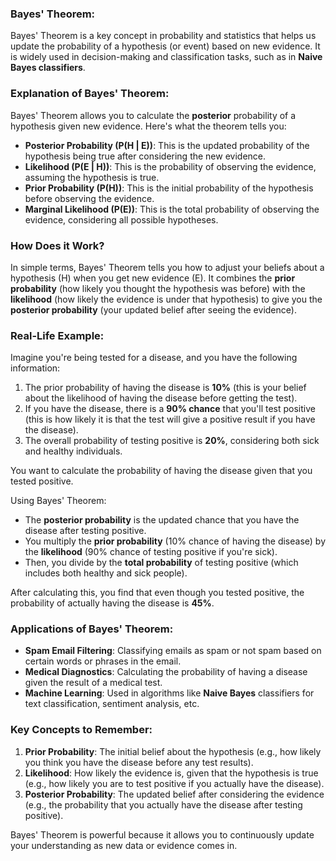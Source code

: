 ### **Bayes' Theorem:**

Bayes' Theorem is a key concept in probability and statistics that helps us update the probability of a hypothesis (or event) based on new evidence. It is widely used in decision-making and classification tasks, such as in **Naive Bayes classifiers**.

### **Explanation of Bayes' Theorem:**

Bayes' Theorem allows you to calculate the **posterior** probability of a hypothesis given new evidence. Here's what the theorem tells you:

- **Posterior Probability (P(H | E))**: This is the updated probability of the hypothesis being true after considering the new evidence.
- **Likelihood (P(E | H))**: This is the probability of observing the evidence, assuming the hypothesis is true.
- **Prior Probability (P(H))**: This is the initial probability of the hypothesis before observing the evidence.
- **Marginal Likelihood (P(E))**: This is the total probability of observing the evidence, considering all possible hypotheses.

### **How Does it Work?**

In simple terms, Bayes' Theorem tells you how to adjust your beliefs about a hypothesis (H) when you get new evidence (E). It combines the **prior probability** (how likely you thought the hypothesis was before) with the **likelihood** (how likely the evidence is under that hypothesis) to give you the **posterior probability** (your updated belief after seeing the evidence).

### **Real-Life Example:**

Imagine you're being tested for a disease, and you have the following information:

1. The prior probability of having the disease is **10%** (this is your belief about the likelihood of having the disease before getting the test).
2. If you have the disease, there is a **90% chance** that you'll test positive (this is how likely it is that the test will give a positive result if you have the disease).
3. The overall probability of testing positive is **20%**, considering both sick and healthy individuals.

You want to calculate the probability of having the disease given that you tested positive.

Using Bayes' Theorem:

- The **posterior probability** is the updated chance that you have the disease after testing positive.
- You multiply the **prior probability** (10% chance of having the disease) by the **likelihood** (90% chance of testing positive if you're sick).
- Then, you divide by the **total probability** of testing positive (which includes both healthy and sick people).

After calculating this, you find that even though you tested positive, the probability of actually having the disease is **45%**.

### **Applications of Bayes' Theorem:**

- **Spam Email Filtering**: Classifying emails as spam or not spam based on certain words or phrases in the email.
- **Medical Diagnostics**: Calculating the probability of having a disease given the result of a medical test.
- **Machine Learning**: Used in algorithms like **Naive Bayes** classifiers for text classification, sentiment analysis, etc.

### **Key Concepts to Remember:**

1. **Prior Probability**: The initial belief about the hypothesis (e.g., how likely you think you have the disease before any test results).
2. **Likelihood**: How likely the evidence is, given that the hypothesis is true (e.g., how likely you are to test positive if you actually have the disease).
3. **Posterior Probability**: The updated belief after considering the evidence (e.g., the probability that you actually have the disease after testing positive).

Bayes' Theorem is powerful because it allows you to continuously update your understanding as new data or evidence comes in.